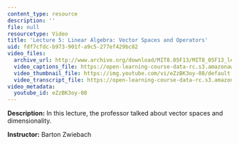 ```yaml
---
content_type: resource
description: ''
file: null
resourcetype: Video
title: 'Lecture 5: Linear Algebra: Vector Spaces and Operators'
uid: fdf7cfdc-b973-901f-a9c5-277ef429bc82
video_files:
  archive_url: http://www.archive.org/download/MIT8.05F13/MIT8_05F13_lec05_300k.mp4
  video_captions_file: https://open-learning-course-data-rc.s3.amazonaws.com/8-05-quantum-physics-ii-fall-2013/8678d5433da4534fa8ffd9020dc5f352_eZzBK3oy-08.vtt
  video_thumbnail_file: https://img.youtube.com/vi/eZzBK3oy-08/default.jpg
  video_transcript_file: https://open-learning-course-data-rc.s3.amazonaws.com/8-05-quantum-physics-ii-fall-2013/2d7c1a923283c6b26eccb556b5d75be3_eZzBK3oy-08.pdf
video_metadata:
  youtube_id: eZzBK3oy-08
---
```


**Description:** In this lecture, the professor talked about vector spaces and dimensionality.

**Instructor:** Barton Zwiebach